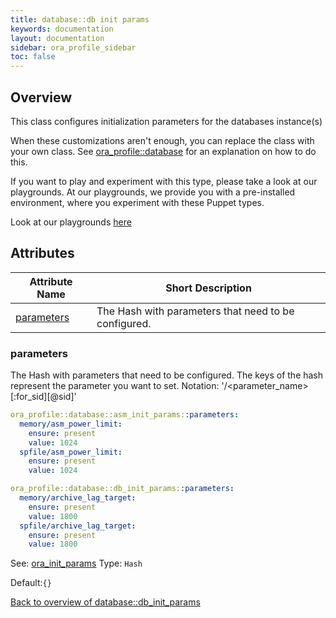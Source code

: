 ```yaml
---
title: database::db init params
keywords: documentation
layout: documentation
sidebar: ora_profile_sidebar
toc: false
---
```

## Overview

This class configures initialization parameters for the databases instance(s)

When these customizations aren't enough, you can replace the class with your own class. See [ora_profile::database](./database.html) for an explanation on how to do this.




If you want to play and experiment with this type, please take a look at our playgrounds. At our playgrounds, 
we provide you with a pre-installed environment, where you experiment with these Puppet types.

Look at our playgrounds [here](/playgrounds#oracle)

## Attributes



Attribute Name                                     | Short Description                                    |
-------------------------------------------------- | ---------------------------------------------------- |
[parameters](#database::db_init_params_parameters) | The Hash with parameters that need to be configured. |




### parameters<a name='database::db_init_params_parameters'>

The Hash with parameters that need to be configured.
The keys of the hash represent the parameter you want to set.
Notation: '<scope>/<parameter_name>[:for_sid][@sid]'

```yaml
ora_profile::database::asm_init_params::parameters:
  memory/asm_power_limit:
    ensure: present
    value: 1024
  spfile/asm_power_limit:
    ensure: present
    value: 1024
```

```yaml
ora_profile::database::db_init_params::parameters:
  memory/archive_lag_target:
    ensure: present
    value: 1800
  spfile/archive_lag_target:
    ensure: present
    value: 1800
```

See: [ora_init_params](https://www.enterprisemodules.com/docs/ora_config/ora_init_param.html)
Type: `Hash`

Default:`{}`

[Back to overview of database::db_init_params](#attributes)

